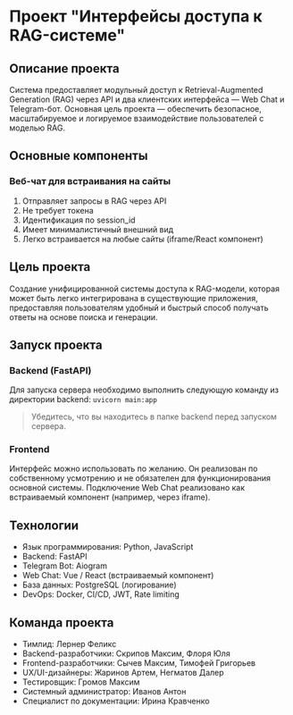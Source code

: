 # Проект "Интерфейсы доступа к RAG-системе"

## Описание проекта

Система предоставляет модульный доступ к Retrieval-Augmented Generation (RAG) через API и два клиентских интерфейса — Web Chat и Telegram-бот. Основная цель проекта — обеспечить безопасное, масштабируемое и логируемое взаимодействие пользователей с моделью RAG.

## Основные компоненты

### Веб-чат для встраивания на сайты

1. Отправляет запросы в RAG через API
2. Не требует токена
3. Идентификация по session_id
4. Имеет минималистичный внешний вид
5. Легко встраивается на любые сайты (iframe/React компонент)

## Цель проекта

Создание унифицированной системы доступа к RAG-модели, которая может быть легко интегрирована в существующие приложения, предоставляя пользователям удобный и быстрый способ получать ответы на основе поиска и генерации.

## Запуск проекта

### Backend (FastAPI)

Для запуска сервера необходимо выполнить следующую команду из директории backend:
``` uvicorn main:app ```

> Убедитесь, что вы находитесь в папке backend перед запуском сервера.

### Frontend

Интерфейс можно использовать по желанию. Он реализован по собственному усмотрению и не обязателен для функционирования основной системы. Подключение Web Chat реализовано как встраиваемый компонент (например, через iframe).

## Технологии

* Язык программирования: Python, JavaScript
* Backend: FastAPI
* Telegram Bot: Aiogram
* Web Chat: Vue / React (встраиваемый компонент)
* База данных: PostgreSQL (логирование)
* DevOps: Docker, CI/CD, JWT, Rate limiting

## Команда проекта

* Тимлид: Лернер Феликс
* Backend-разработчики: Скрипов Максим, Флоря Юля
* Frontend-разработчики: Сычев Максим, Тимофей Григорьев
* UX/UI-дизайнеры: Жаринов Артем, Негматов Далер
* Тестировщик: Громов Максим
* Системный администратор: Иванов Антон
* Специалист по документации: Ирина Кравченко
